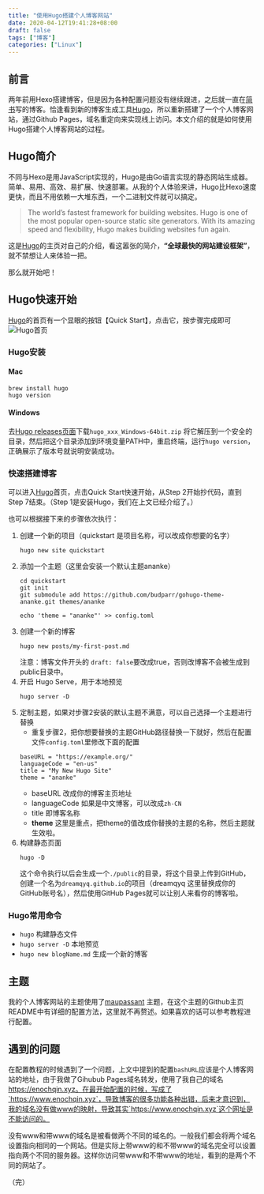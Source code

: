```yaml
---
title: "使用Hugo搭建个人博客网站"
date: 2020-04-12T19:41:28+08:00
draft: false
tags: ["博客"]
categories: ["Linux"] 
---
```


## 前言
两年前用Hexo搭建博客，但是因为各种配置问题没有继续跟进，之后就一直在[简书](https://www.jianshu.com/u/150c4ef48860)写的博客。恰逢看到新的博客生成工具[Hugo](https://gohugo.io/)，所以重新搭建了一个个人博客网站，通过Github Pages，域名重定向来实现线上访问。本文介绍的就是如何使用Hugo搭建个人博客网站的过程。

## Hugo简介
不同与Hexo是用JavaScript实现的，Hugo是由Go语言实现的静态网站生成器。简单、易用、高效、易扩展、快速部署。从我的个人体验来讲，Hugo比Hexo速度更快，而且不用依赖一大堆东西，一个二进制文件就可以搞定。
> The world’s fastest framework for building websites. Hugo is one of the most popular open-source static site generators. With its amazing speed and flexibility, Hugo makes building websites fun again.

这是[Hugo](https://gohugo.io/)的主页对自己的介绍，看这嚣张的简介，__“全球最快的网站建设框架”__，就不禁想让人来体验一把。

那么就开始吧！

## Hugo快速开始
[Hugo](https://gohugo.io/)的首页有一个显眼的按钮【Quick Start】，点击它，按步骤完成即可
![Hugo首页](/images/Hugo.png)

### Hugo安装

#### Mac
```
brew install hugo
hugo version
```
#### Windows
去[Hugo releases页面](https://github.com/gohugoio/hugo/releases)下载`hugo_xxx_Windows-64bit.zip` 将它解压到一个安全的目录，然后把这个目录添加到环境变量PATH中，重启终端，运行`hugo version`，正确展示了版本号就说明安装成功。

### 快速搭建博客
可以进入[Hugo](https://gohugo.io/)首页，点击Quick Start快速开始，从Step 2开始抄代码，直到Step 7结束。（Step 1是安装Hugo，我们在上文已经介绍了。）

也可以根据接下来的步骤依次执行：

1. 创建一个新的项目（quickstart 是项目名称，可以改成你想要的名字）
    ```
    hugo new site quickstart
    ```
0. 添加一个主题（这里会安装一个默认主题ananke）
    ```
    cd quickstart
    git init
    git submodule add https://github.com/budparr/gohugo-theme-ananke.git themes/ananke

    echo 'theme = "ananke"' >> config.toml
    ```
0. 创建一个新的博客
    ```
    hugo new posts/my-first-post.md
    ```
    注意：博客文件开头的 `draft: false`要改成true，否则改博客不会被生成到public目录中。
0. 开启 Hugo Serve，用于本地预览
    ```
    hugo server -D
    ```
0. 定制主题，如果对步骤2安装的默认主题不满意，可以自己选择一个主题进行替换
    - 重复步骤2，把你想要替换的主题GitHub路径替换一下就好，然后在配置文件`config.toml`里修改下面的配置
    ```
    baseURL = "https://example.org/"
    languageCode = "en-us"
    title = "My New Hugo Site"
    theme = "ananke"
    ```
    - baseURL 改成你的博客主页地址
    - languageCode 如果是中文博客，可以改成`zh-CN`
    - title 即博客名称
    - __theme__ 这里是重点，把theme的值改成你替换的主题的名称，然后主题就生效啦。
0. 构建静态页面
    ```
    hugo -D
    ```
    这个命令执行以后会生成一个`./public`的目录，将这个目录上传到GitHub，创建一个名为`dreamqyq.github.io`的项目（dreamqyq 这里替换成你的GitHub账号名），然后使用GitHub Pages就可以让别人来看你的博客啦。

### Hugo常用命令
- `hugo` 构建静态文件
- `hugo server -D` 本地预览
- `hugo new blogName.md` 生成一个新的博客


## 主题
我的个人博客网站的主题使用了[maupassant](https://github.com/flysnow-org/maupassant-hugo) 主题，在这个主题的Github主页README中有详细的配置方法，这里就不再赘述。如果喜欢的话可以参考教程进行配置。


## 遇到的问题
在配置教程的时候遇到了一个问题，上文中提到的配置`bashURL`应该是个人博客网站的地址，由于我做了Gihubub Pages域名转发，使用了我自己的域名 https://enochqin.xyz。在最开始配置的时候，写成了`https://www.enochqin.xyz`，导致博客的很多功能各种出错，后来才意识到，我的域名没有做www的映射，导致其实`https://www.enochqin.xyz`这个网址是不能访问的。

没有www和带www的域名是被看做两个不同的域名的。一般我们都会将两个域名设置指向相同的一个网站。但是实际上带www的和不带www的域名完全可以设置指向两个不同的服务器。这样你访问带www和不带www的地址，看到的是两个不同的网站了。


（完）
